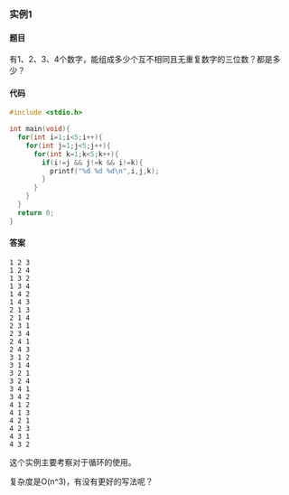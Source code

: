 ### 实例1

#### 题目

有1、2、3、4个数字，能组成多少个互不相同且无重复数字的三位数？都是多少？

#### 代码

```C
#include <stdio.h>

int main(void){
  for(int i=1;i<5;i++){
    for(int j=1;j<5;j++){
      for(int k=1;k<5;k++){
        if(i!=j && j!=k && i!=k){
          printf("%d %d %d\n",i,j,k);
        }
      }
    }
  }
  return 0;
}
```

#### 答案

```
1 2 3
1 2 4
1 3 2
1 3 4
1 4 2
1 4 3
2 1 3
2 1 4
2 3 1
2 3 4
2 4 1
2 4 3
3 1 2
3 1 4
3 2 1
3 2 4
3 4 1
3 4 2
4 1 2
4 1 3
4 2 1
4 2 3
4 3 1
4 3 2
```


这个实例主要考察对于循环的使用。

复杂度是O(n^3)，有没有更好的写法呢？
